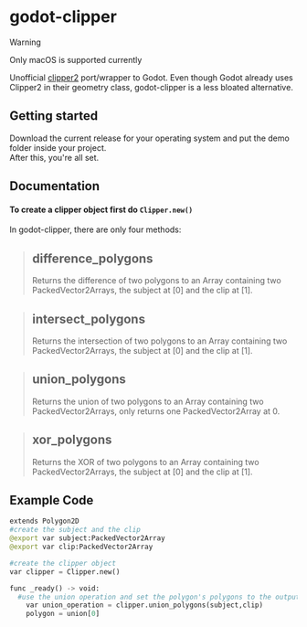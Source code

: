 # godot-clipper
> [!WARNING]
> Only macOS is supported currently

Unofficial [clipper2](https://github.com/AngusJohnson/Clipper2) port/wrapper to Godot. Even though Godot already uses Clipper2 in their geometry class, godot-clipper is a less bloated alternative.

## Getting started

Download the current release for your operating system and put the demo folder inside your project.  
After this, you're all set.

## Documentation
#### To create a clipper object first do ``` Clipper.new() ```
In godot-clipper, there are only four methods:
  > ## difference_polygons
  > Returns the difference of two polygons to an Array containing two PackedVector2Arrays, the subject at [0] and the clip at [1].
  
  > ## intersect_polygons
  >	Returns the intersection of two polygons to an Array containing two PackedVector2Arrays, the subject at [0] and the clip at [1].
  
  > ## union_polygons
  > Returns the union of two polygons to an Array containing two PackedVector2Arrays, only returns one PackedVector2Array at 0.
  
  > ## xor_polygons
  > Returns the XOR of two polygons to an Array containing two PackedVector2Arrays, the subject at [0] and the clip at [1].

## Example Code
```python
extends Polygon2D
#create the subject and the clip
@export var subject:PackedVector2Array
@export var clip:PackedVector2Array

#create the clipper object
var clipper = Clipper.new()

func _ready() -> void:
  #use the union operation and set the polygon's polygons to the output of the union operation 
	var union_operation = clipper.union_polygons(subject,clip)
	polygon = union[0]

```
